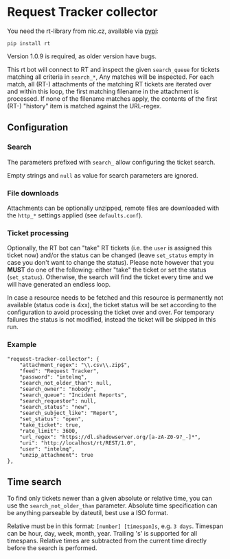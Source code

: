 Request Tracker collector
=========================

You need the rt-library from nic.cz, available via [pypi](https://pypi.python.org/pypi/rt):

    pip install rt

Version 1.0.9 is required, as older version have bugs.

This rt bot will connect to RT and inspect the given `search_queue` for tickets matching all criteria in `search_*`, 
Any matches will be inspected. For each match, all (RT-) attachments of the matching RT tickets are iterated over and within this loop, the first matching filename in the attachment is processed.
If none of the filename matches apply, the contents of the first (RT-) "history" item is matched against the URL-regex.

## Configuration

### Search

The parameters prefixed with `search_` allow configuring the ticket search.

Empty strings and `null` as value for search parameters are ignored.

### File downloads

Attachments can be optionally unzipped, remote files are downloaded with the `http_*` settings applied (see `defaults.conf`).

### Ticket processing

Optionally, the RT bot can "take" RT tickets (i.e. the `user` is assigned this ticket now) and/or the status can be changed (leave `set_status` empty in case you don't want to change the status). Please note however that you **MUST** do one of the following: either "take" the ticket  or set the status (`set_status`). Otherwise, the search will find the ticket every time and we will have generated an endless loop.

In case a resource needs to be fetched and this resource is permanently not available (status code is 4xx), the ticket status will be set according to the configuration to avoid processing the ticket over and over.
For temporary failures the status is not modified, instead the ticket will be skipped in this run.

### Example

    "request-tracker-collector": {
        "attachment_regex": "\\.csv\\.zip$",
        "feed": "Request Tracker",
        "password": "intelmq",
        "search_not_older_than": null,
        "search_owner": "nobody",
        "search_queue": "Incident Reports",
        "search_requestor": null,
        "search_status": "new",
        "search_subject_like": "Report",
        "set_status": "open",
        "take_ticket": true,
        "rate_limit": 3600,
        "url_regex": "https://dl.shadowserver.org/[a-zA-Z0-9?_-]*",
        "uri": "http://localhost/rt/REST/1.0",
        "user": "intelmq",
        "unzip_attachment": true
    },

## Time search

To find only tickets newer than a given absolute or relative time, you can use the `search_not_older_than` parameter. Absolute time specification can be anything parseable by dateutil, best use a ISO format.

Relative must be in this format: `[number] [timespan]s`, e.g. `3 days`. Timespan can be hour, day, week, month, year. Trailing 's' is supported for all timespans. Relative times are subtracted from the current time directly before the search is performed.
